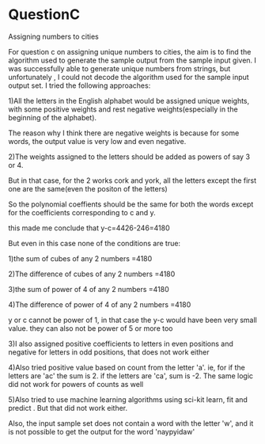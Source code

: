 # QuestionC
Assigning numbers to cities

For question c on assigning unique numbers to cities, the aim is to find the algorithm used to generate the sample output from the sample input given.
I was successfully able to generate unique numbers from strings, but unfortunately , I could not decode the algorithm used for the sample input output set.
I tried the following approaches:

1)All the letters in the English alphabet would be assigned unique weights, with some positive weights and rest negative weights(especially in the beginning of the alphabet).

The reason why I think there are negative weights is because for some words, the output value is very low and even negative.

2)The weights assigned to the letters should be added as powers of say 3 or 4.

But in that case, for the 2 works cork and york, all the letters except the first one are the same(even the positon of the letters)

So the polynomial coeffients should be the same for both the words except for the coefficients corresponding to c and y.

this made me conclude that y-c=4426-246=4180

But even in this case none of the conditions are true:


1)the sum of cubes of any 2 numbers =4180

2)The difference of cubes of any 2 numbers =4180 

3)the sum of power of 4 of any 2 numbers =4180

4)The difference of power of 4 of any 2 numbers =4180 


y or c cannot be power of 1, in that case the y-c would have been very small value. they can also not be power of 5 or more too


3)I also assigned positive coefficients to letters in even positions and negative for letters in odd positions, that does not work either

4)Also tried positive value based on count from the letter 'a'. ie, for if the letters are 'ac' the sum is 2. if the letters are 'ca', sum is -2. The same logic did not work for powers of counts as well

5)Also tried to use machine learning algorithms using sci-kit learn, fit and predict . But that did not work either.

Also, the input sample set does not contain a word with the letter 'w', and it is not possible to get the output for the word 'naypyidaw'
